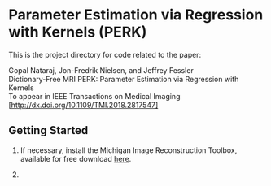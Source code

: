 # Parameter Estimation via Regression with Kernels (PERK)  

This is the project directory for code related to the paper: 

Gopal Nataraj, Jon-Fredrik Nielsen, and Jeffrey Fessler  
Dictionary-Free MRI PERK: Parameter Estimation via Regression with Kernels  
To appear in IEEE Transactions on Medical Imaging  
[http://dx.doi.org/10.1109/TMI.2018.2817547]  

## Getting Started

1. If necessary, install the Michigan Image Reconstruction Toolbox,  
available for free download [here](http://web.eecs.umich.edu/~fessler/code/).

2. 

